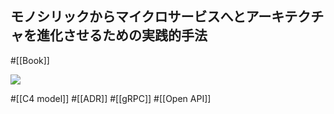 ## モノシリックからマイクロサービスへとアーキテクチャを進化させるための実践的手法

#[[Book]]

![](https://m.media-amazon.com/images/I/41vC+fyZq6L._SX342_SY445_.jpg)

#[[C4 model]]
#[[ADR]] 
#[[gRPC]]
#[[Open API]]